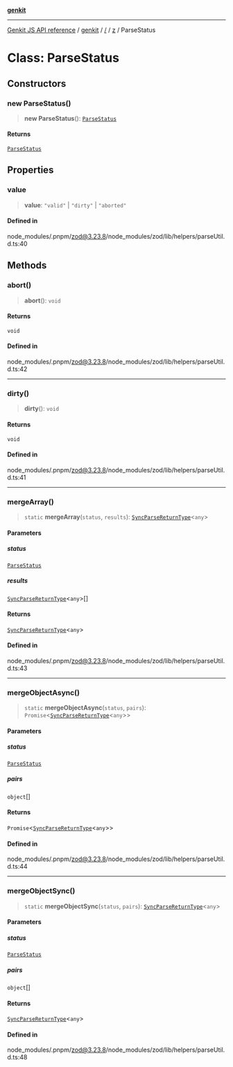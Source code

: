 [**genkit**](../../../README.md)

***

[Genkit JS API reference](../../../../README.md) / [genkit](../../../README.md) / [/](../../../README.md) / [z](../README.md) / ParseStatus

# Class: ParseStatus

## Constructors

### new ParseStatus()

> **new ParseStatus**(): [`ParseStatus`](ParseStatus.md)

#### Returns

[`ParseStatus`](ParseStatus.md)

## Properties

### value

> **value**: `"valid"` \| `"dirty"` \| `"aborted"`

#### Defined in

node\_modules/.pnpm/zod@3.23.8/node\_modules/zod/lib/helpers/parseUtil.d.ts:40

## Methods

### abort()

> **abort**(): `void`

#### Returns

`void`

#### Defined in

node\_modules/.pnpm/zod@3.23.8/node\_modules/zod/lib/helpers/parseUtil.d.ts:42

***

### dirty()

> **dirty**(): `void`

#### Returns

`void`

#### Defined in

node\_modules/.pnpm/zod@3.23.8/node\_modules/zod/lib/helpers/parseUtil.d.ts:41

***

### mergeArray()

> `static` **mergeArray**(`status`, `results`): [`SyncParseReturnType`](../type-aliases/SyncParseReturnType.md)\<`any`\>

#### Parameters

##### status

[`ParseStatus`](ParseStatus.md)

##### results

[`SyncParseReturnType`](../type-aliases/SyncParseReturnType.md)\<`any`\>[]

#### Returns

[`SyncParseReturnType`](../type-aliases/SyncParseReturnType.md)\<`any`\>

#### Defined in

node\_modules/.pnpm/zod@3.23.8/node\_modules/zod/lib/helpers/parseUtil.d.ts:43

***

### mergeObjectAsync()

> `static` **mergeObjectAsync**(`status`, `pairs`): `Promise`\<[`SyncParseReturnType`](../type-aliases/SyncParseReturnType.md)\<`any`\>\>

#### Parameters

##### status

[`ParseStatus`](ParseStatus.md)

##### pairs

`object`[]

#### Returns

`Promise`\<[`SyncParseReturnType`](../type-aliases/SyncParseReturnType.md)\<`any`\>\>

#### Defined in

node\_modules/.pnpm/zod@3.23.8/node\_modules/zod/lib/helpers/parseUtil.d.ts:44

***

### mergeObjectSync()

> `static` **mergeObjectSync**(`status`, `pairs`): [`SyncParseReturnType`](../type-aliases/SyncParseReturnType.md)\<`any`\>

#### Parameters

##### status

[`ParseStatus`](ParseStatus.md)

##### pairs

`object`[]

#### Returns

[`SyncParseReturnType`](../type-aliases/SyncParseReturnType.md)\<`any`\>

#### Defined in

node\_modules/.pnpm/zod@3.23.8/node\_modules/zod/lib/helpers/parseUtil.d.ts:48
